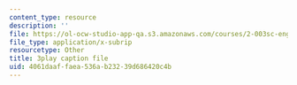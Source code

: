 ```yaml
---
content_type: resource
description: ''
file: https://ol-ocw-studio-app-qa.s3.amazonaws.com/courses/2-003sc-engineering-dynamics-fall-2011/4061daaffaea536ab23239d686420c4b_wzEqF_UQkks.vtt
file_type: application/x-subrip
resourcetype: Other
title: 3play caption file
uid: 4061daaf-faea-536a-b232-39d686420c4b
---
```

